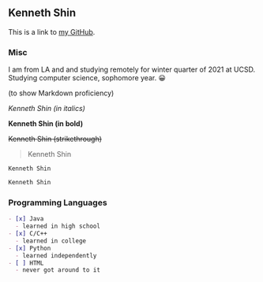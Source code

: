 ## Kenneth Shin

This is a link to [my GitHub](https://github.com/kbshin01).

### Misc

I am from LA and and studying remotely for winter quarter of 2021 at UCSD. Studying computer science, sophomore year. :grinning:

(to show Markdown proficiency)

*Kenneth Shin (in italics)*

**Kenneth Shin (in bold)**

~~Kenneth Shin (strikethrough)~~

> Kenneth Shin

`Kenneth Shin`

```markdown
Kenneth Shin
```

### Programming Languages

```markdown
- [x] Java
  - learned in high school
- [x] C/C++
  - learned in college
- [x] Python
  - learned independently
- [ ] HTML
  - never got around to it
```
